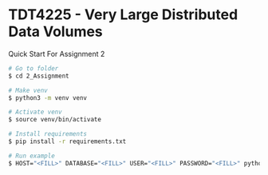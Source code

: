 # TDT4225 - Very Large Distributed Data Volumes

Quick Start For Assignment 2

```sh
# Go to folder
$ cd 2_Assignment

# Make venv
$ python3 -m venv venv

# Activate venv
$ source venv/bin/activate

# Install requirements
$ pip install -r requirements.txt

# Run example
$ HOST="<FILL>" DATABASE="<FILL>" USER="<FILL>" PASSWORD="<FILL>" python example.py
```
